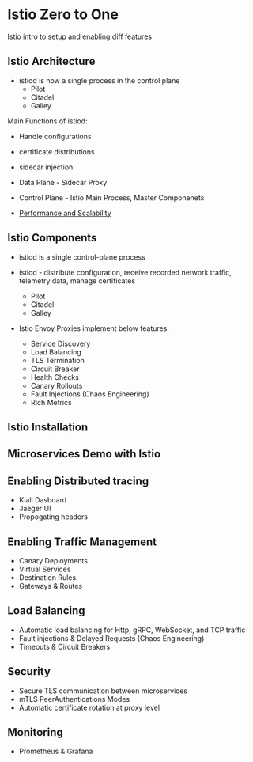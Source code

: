 # Istio Zero to One

Istio intro to setup and enabling diff features

## Istio Architecture

- istiod is now a single process in the control plane
  - Pilot
  - Citadel
  - Galley

Main Functions of istiod:
  - Handle configurations
  - certificate distributions
  - sidecar injection

- Data Plane - Sidecar Proxy
- Control Plane - Istio Main Process, Master Componenets

* [Performance and Scalability](https://istio.io/latest/docs/ops/deployment/performance-and-scalability/#latency-for-istio-hahahugoshortcode-s3-hbhb)


## Istio Components

- istiod is a single control-plane process 
- istiod - distribute configuration, receive recorded network traffic, telemetry data, manage certificates
  - Pilot
  - Citadel
  - Galley

- Istio Envoy Proxies implement below features:
  - Service Discovery
  - Load Balancing
  - TLS Termination
  - Circuit Breaker
  - Health Checks
  - Canary Rollouts
  - Fault Injections (Chaos Engineering)
  - Rich Metrics 

## Istio Installation

## Microservices Demo with Istio

## Enabling Distributed tracing

- Kiali Dasboard
- Jaeger UI
- Propogating headers

## Enabling Traffic Management

- Canary Deployments
- Virtual Services
- Destination Rules
- Gateways & Routes

## Load Balancing

- Automatic load balancing for Http, gRPC, WebSocket, and TCP traffic
- Fault injections & Delayed Requests (Chaos Engineering)
- Timeouts & Circuit Breakers

## Security

- Secure TLS communication between microservices
- mTLS PeerAuthentications Modes
- Automatic certificate rotation at proxy level

## Monitoring

- Prometheus & Grafana
